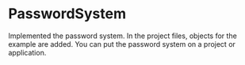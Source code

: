 # PasswordSystem
Implemented the password system. In the project files, objects for the example are added. You can put the password system on a project or application.
